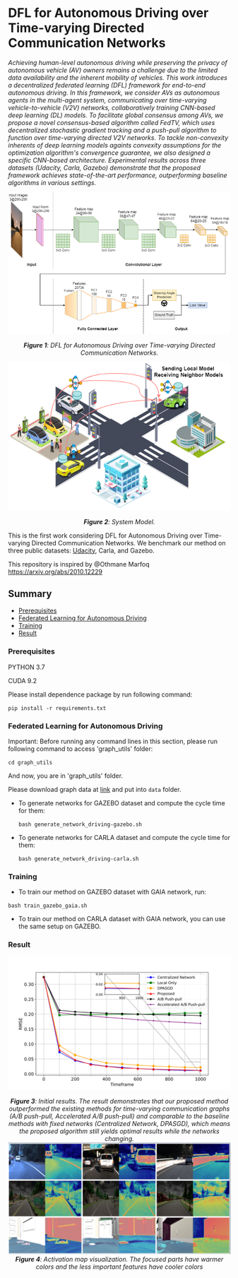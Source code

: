 # DFL for Autonomous Driving over Time-varying Directed Communication Networks

*Achieving human-level autonomous driving while preserving the privacy of autonomous vehicle (AV) owners remains a challenge due to the limited data availability and the inherent mobility of vehicles. This work introduces a decentralized federated learning (DFL) framework for end-to-end autonomous driving. In this framework, we consider AVs as autonomous agents in the multi-agent system, communicating over time-varying vehicle-to-vehicle (V2V) networks, collaboratively training CNN-based deep learning (DL) models. To facilitate global consensus among AVs, we propose a novel consensus-based algorithm called FedTV, which uses decentralized stochastic gradient tracking and a push-pull algorithm to function over time-varying directed V2V networks. To tackle non-convexity inherents of deep learning models againts convexity assumptions for the optimization algorithm's convergence guarantee, we also designed a specific CNN-based architecture. Experimental results across three datasets (Udacity, Carla, Gazebo) demonstrate that the proposed framework achieves state-of-the-art performance, outperforming baseline algorithms in various settings.*

![Fig-1](misc/Neural.drawio.png)
*<center>**Figure 1**: DFL for Autonomous Driving over Time-varying Directed Communication Networks.</center>*

![Fig-2](misc/FL-Autonomous.drawio.png)
*<center>**Figure 2**: System Model.</center>*

This is the first work considering DFL for Autonomous Driving over Time-varying Directed Communication Networks. We benchmark our method on three public datasets: [Udacity](https://www.udacity.com/self-driving-car), Carla, and Gazebo.

This repository is inspired by @Othmane Marfoq https://arxiv.org/abs/2010.12229

## Summary

* [Prerequisites](#prerequisites)
* [Federated Learning for Autonomous Driving](#federated-learning-for-autonomous-driving)
* [Training](#training)
* [Result](#result)

### Prerequisites

PYTHON 3.7

CUDA 9.2

Please install dependence package by run following command:
```
pip install -r requirements.txt
```

### Federated Learning for Autonomous Driving

Important: Before running any command lines in this section, please run following command to access 'graph_utils' folder:
```
cd graph_utils
```
And now, you are in 'graph_utils' folder.

Please download graph data at [link](https://github.com/omarfoq/communication-in-cross-silo-fl/tree/main/graph_utils/data) and put into `data` folder.

* To generate networks for GAZEBO dataset and compute the cycle time for them:
    ```
    bash generate_network_driving-gazebo.sh
    ```

* To generate networks for CARLA dataset and compute the cycle time for them:
    ```
    bash generate_network_driving-carla.sh
    ```

### Training

* To train our method on GAZEBO dataset with GAIA network, run:

```
bash train_gazebo_gaia.sh
```

* To train our method on CARLA dataset with GAIA network, you can use the same setup on GAZEBO.

### Result
![Fig-3](misc/network_comparison.png)
*<center>**Figure 3**: Initial results. The result demonstrates that our proposed method outperformed the existing methods for time-varying communication graphs (A/B push-pull, Accelerated A/B push-pull) and comparable to the baseline methods with fixed networks (Centralized Network, DPASGD), which means the proposed algorithm still yields optimal results while the networks changing.</center>*
![Fig-4](misc/activation.png)
*<center>**Figure 4**: Activation map visualization. The focused parts have warmer colors and the less important features have cooler colors</center>*
